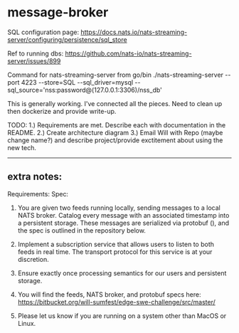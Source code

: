 # message-broker

SQL configuration page:
https://docs.nats.io/nats-streaming-server/configuring/persistence/sql_store

Ref to running dbs:
https://github.com/nats-io/nats-streaming-server/issues/899

Command for nats-streaming-server from go/bin
./nats-streaming-server --port 4223 --store=SQL --sql_driver=mysql --sql_source='nss:password@(127.0.0.1:3306)/nss_db'

This is generally working. I've connected all the pieces. Need to clean up then dockerize and provide write-up. 

TODO: 
1.) Requirements are met. Describe each with documentation in the README.
2.) Create architecture diagram
3.) Email Will with Repo (maybe change name?) and describe project/provide exctitement about using the new tech. 

---------------------
extra notes:
---------------------

Requirements:
Spec: 
1. You are given two feeds running locally, sending messages to a local NATS broker. Catalog every message with an associated timestamp into a persistent storage. These messages are serialized via protobuf (), and the spec is outlined in the repository below. 

2. Implement a subscription service that allows users to listen to both feeds in real time. The transport protocol for this service is at your discretion.

3. Ensure exactly once processing semantics for our users and persistent storage.

4. You will find the feeds, NATS broker, and protobuf specs here: https://bitbucket.org/will-sumfest/edge-swe-challenge/src/master/
5. Please let us know if you are running on a system other than MacOS or Linux.
